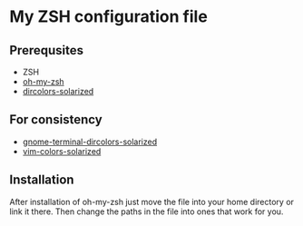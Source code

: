 My ZSH configuration file
=========================

Prerequsites
------------

- ZSH
- [oh-my-zsh](https://github.com/robbyrussell/oh-my-zsh)
- [dircolors-solarized](https://github.com/seebi/dircolors-solarized)
 
For consistency
---------------

- [gnome-terminal-dircolors-solarized](https://github.com/Anthony25/gnome-terminal-colors-solarized)
- [vim-colors-solarized](https://github.com/altercation/vim-colors-solarized)
 
Installation
------------

After installation of oh-my-zsh just move the file into your home directory or link it there.
Then change the paths in the file into ones that work for you.
